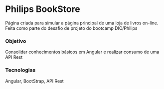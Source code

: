 # Philips BookStore
Página criada para simular a página principal de uma loja de livros on-line.
Feita como parte do desafio de projeto do bootcamp DIO/Philips

### Objetivo
Consolidar conhecimentos básicos em Angular e realizar consumo de uma API Rest

### Tecnologias
Angular, BootStrap, API Rest
